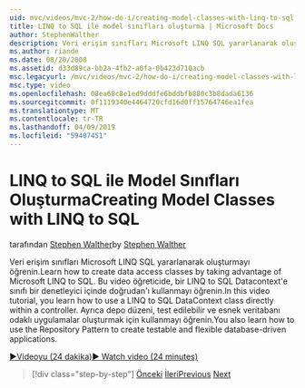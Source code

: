 ```yaml
---
uid: mvc/videos/mvc-2/how-do-i/creating-model-classes-with-linq-to-sql
title: LINQ to SQL ile model sınıfları oluşturma | Microsoft Docs
author: StephenWalther
description: Veri erişim sınıfları Microsoft LINQ SQL yararlanarak oluşturmayı öğrenin. Bu video öğreticide SQL datacontext'e bir LINQ'ı kullanmayı öğrenin...
ms.author: riande
ms.date: 08/20/2008
ms.assetid: d33d89ca-bb2a-4fb2-a0fa-0b423d710acb
msc.legacyurl: /mvc/videos/mvc-2/how-do-i/creating-model-classes-with-linq-to-sql
msc.type: video
ms.openlocfilehash: 08ea68c8e1ed9dddfe6bddbfb880c3b8dada6136
ms.sourcegitcommit: 0f1119340e4464720cfd16d0ff15764746ea1fea
ms.translationtype: MT
ms.contentlocale: tr-TR
ms.lasthandoff: 04/09/2019
ms.locfileid: "59407451"
---
```

# <a name="creating-model-classes-with-linq-to-sql"></a><span data-ttu-id="17d47-104">LINQ to SQL ile Model Sınıfları Oluşturma</span><span class="sxs-lookup"><span data-stu-id="17d47-104">Creating Model Classes with LINQ to SQL</span></span>

<span data-ttu-id="17d47-105">tarafından [Stephen Walther](https://github.com/StephenWalther)</span><span class="sxs-lookup"><span data-stu-id="17d47-105">by [Stephen Walther](https://github.com/StephenWalther)</span></span>

<span data-ttu-id="17d47-106">Veri erişim sınıfları Microsoft LINQ SQL yararlanarak oluşturmayı öğrenin.</span><span class="sxs-lookup"><span data-stu-id="17d47-106">Learn how to create data access classes by taking advantage of Microsoft LINQ to SQL.</span></span> <span data-ttu-id="17d47-107">Bu video öğreticide, bir LINQ to SQL Datacontext'e sınıfı bir denetleyici içinde doğrudan'ı kullanmayı öğrenin.</span><span class="sxs-lookup"><span data-stu-id="17d47-107">In this video tutorial, you learn how to use a LINQ to SQL DataContext class directly within a controller.</span></span> <span data-ttu-id="17d47-108">Ayrıca depo düzeni, test edilebilir ve esnek veritabanı odaklı uygulamalar oluşturmak için kullanmayı öğrenin.</span><span class="sxs-lookup"><span data-stu-id="17d47-108">You also learn how to use the Repository Pattern to create testable and flexible database-driven applications.</span></span>

[<span data-ttu-id="17d47-109">&#9654;Videoyu (24 dakika)</span><span class="sxs-lookup"><span data-stu-id="17d47-109">&#9654; Watch video (24 minutes)</span></span>](https://channel9.msdn.com/Blogs/ASP-NET-Site-Videos/creating-model-classes-with-linq-to-sql)

> [!div class="step-by-step"]
> <span data-ttu-id="17d47-110">[Önceki](creating-custom-html-helpers.md)
> [İleri](displaying-a-table-of-database-data.md)</span><span class="sxs-lookup"><span data-stu-id="17d47-110">[Previous](creating-custom-html-helpers.md)
[Next](displaying-a-table-of-database-data.md)</span></span>
